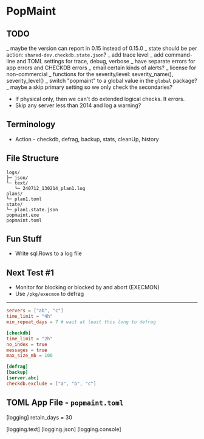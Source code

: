 PopMaint
========

TODO
----
_ maybe the version can report in 0.15 instead of 0.15.0
_ state should be per action: `shared-dev.checkdb.state.json`?
_ add trace level
_ add command-line and TOML settings for trace, debug, verbose
_ have separate errors for app errors and CHECKDB errors
_ email certain kinds of alerts?
_ license for non-commercial
_ functions for the severity/level: severity_name(), severity_level()
_ switch "popmaint" to a global value in the `global` package?
_ maybe a skip primary setting so we only check the secondaries?

* If physical only, then we can't do extended logical checks.  It errors.
* Skip any server less than 2014 and log a warning?


Terminology
-----------
* Action - checkdb, defrag, backup, stats, cleanUp, history

File Structure
--------------
```
logs/
├─ json/
└─ text/
   └─ 240712_130214_plan1.log
plans/
└─ plan1.toml
state/
└─ plan1.state.json
popmaint.exe
popmaint.toml
```

Fun Stuff
---------
* Write sql.Rows to a log file

Next Test #1
------------
* Monitor for blocking or blocked by and abort (EXECMON)
* Use `/pkg/execmon` to defrag

---------
```toml
servers = ["ab", "c"]
time_limit = "4h"
min_repeat_days = 7 # wait at least this long to defrag

[checkdb]
time_limit = "2h"
no_index = true
messages = true
max_size_mb = 100

[defrag]
[backup]
[server.abc]
checkdb.exclude = ["a", "b", "c"]
```

TOML App File - `popmaint.toml`
-------------------------------
[logging]
retain_days = 30

[logging.text]
[logging.json]
[logging.console]


